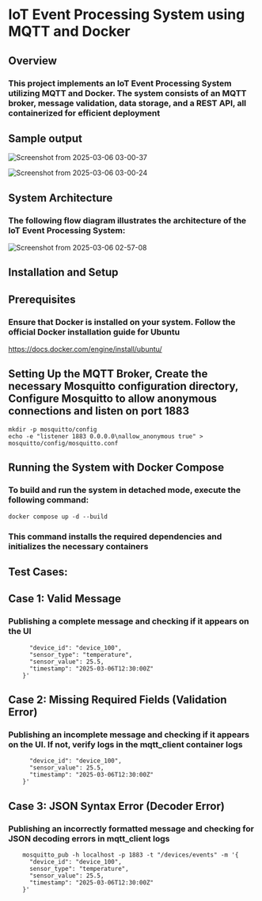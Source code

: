 # IoT Event Processing System using MQTT and Docker

## Overview

### This project implements an IoT Event Processing System utilizing MQTT and Docker. The system consists of an MQTT broker, message validation, data storage, and a REST API, all containerized for efficient deployment

## Sample output

![Screenshot from 2025-03-06 03-00-37](https://github.com/user-attachments/assets/179d6bb1-a200-4fb1-aa02-5c61054b5f63)

![Screenshot from 2025-03-06 03-00-24](https://github.com/user-attachments/assets/5d0dde18-a6db-4fd8-a580-de6a95e38b18)

## System Architecture
### The following flow diagram illustrates the architecture of the IoT Event Processing System:

![Screenshot from 2025-03-06 02-57-08](https://github.com/user-attachments/assets/a3ac52d8-ef73-448f-b580-5cdf9032a6d6)

## Installation and Setup
## Prerequisites
### Ensure that Docker is installed on your system. Follow the official Docker installation guide for Ubuntu

https://docs.docker.com/engine/install/ubuntu/

## Setting Up the MQTT Broker, Create the necessary Mosquitto configuration directory, Configure Mosquitto to allow anonymous connections and listen on port 1883

```docker pull eclipse-mosquitto
mkdir -p mosquitto/config
echo -e "listener 1883 0.0.0.0\nallow_anonymous true" > mosquitto/config/mosquitto.conf
```

## Running the System with Docker Compose
### To build and run the system in detached mode, execute the following command:

```docker compose up -d --build ```

### This command installs the required dependencies and initializes the necessary containers

## Test Cases:
## Case 1: Valid Message
### Publishing a complete message and checking if it appears on the UI
```    mosquitto_pub -h localhost -p 1883 -t "/devices/events" -m '{
      "device_id": "device_100",
      "sensor_type": "temperature",
      "sensor_value": 25.5,
      "timestamp": "2025-03-06T12:30:00Z"
    }'
```

## Case 2: Missing Required Fields (Validation Error)
### Publishing an incomplete message and checking if it appears on the UI. If not, verify logs in the mqtt_client container logs
```    mosquitto_pub -h localhost -p 1883 -t "/devices/events" -m '{
      "device_id": "device_100",
      "sensor_value": 25.5,
      "timestamp": "2025-03-06T12:30:00Z"
    }'
```

## Case 3: JSON Syntax Error (Decoder Error)
### Publishing an incorrectly formatted message and checking for JSON decoding errors in mqtt_client logs
```
    mosquitto_pub -h localhost -p 1883 -t "/devices/events" -m '{
      "device_id": "device_100",
      sensor_type": "temperature",
      "sensor_value": 25.5,
      "timestamp": "2025-03-06T12:30:00Z"
    }'
```


